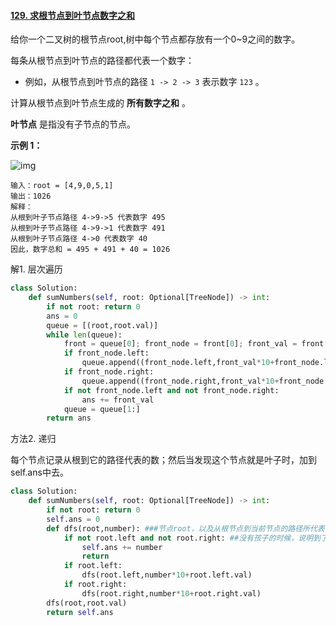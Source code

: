 #### [129. 求根节点到叶节点数字之和](https://leetcode.cn/problems/sum-root-to-leaf-numbers/)

给你一个二叉树的根节点root,树中每个节点都存放有一个0~9之间的数字。

每条从根节点到叶节点的路径都代表一个数字：

- 例如，从根节点到叶节点的路径 `1 -> 2 -> 3` 表示数字 `123` 。

计算从根节点到叶节点生成的 **所有数字之和** 。

**叶节点** 是指没有子节点的节点。

 

**示例 1：**

![img](https://assets.leetcode.com/uploads/2021/02/19/num2tree.jpg)

```
输入：root = [4,9,0,5,1]
输出：1026
解释：
从根到叶子节点路径 4->9->5 代表数字 495
从根到叶子节点路径 4->9->1 代表数字 491
从根到叶子节点路径 4->0 代表数字 40
因此，数字总和 = 495 + 491 + 40 = 1026
```



解1. 层次遍历

```python
class Solution:
    def sumNumbers(self, root: Optional[TreeNode]) -> int:
        if not root: return 0
        ans = 0
        queue = [(root,root.val)]
        while len(queue):
            front = queue[0]; front_node = front[0]; front_val = front[1]
            if front_node.left:
                queue.append((front_node.left,front_val*10+front_node.left.val))
            if front_node.right:
                queue.append((front_node.right,front_val*10+front_node.right.val))
            if not front_node.left and not front_node.right:
                ans += front_val
            queue = queue[1:]
        return ans
```

方法2. 递归

每个节点记录从根到它的路径代表的数；然后当发现这个节点就是叶子时，加到self.ans中去。

```python
class Solution:
    def sumNumbers(self, root: Optional[TreeNode]) -> int:
        if not root: return 0
        self.ans = 0
        def dfs(root,number): ###节点root，以及从根节点到当前节点的路径所代表的数
            if not root.left and not root.right: ##没有孩子的时候，说明到了底端，加上这个值
                self.ans += number
                return 
            if root.left:
                dfs(root.left,number*10+root.left.val)
            if root.right:
                dfs(root.right,number*10+root.right.val)
        dfs(root,root.val)
        return self.ans
```

